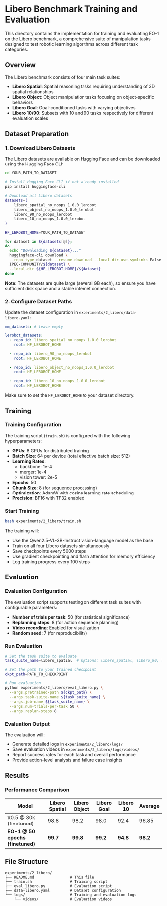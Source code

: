 # Libero Benchmark Training and Evaluation

This directory contains the implementation for training and evaluating EO-1 on the Libero benchmark, a comprehensive suite of manipulation tasks designed to test robotic learning algorithms across different task categories.

## Overview

The Libero benchmark consists of four main task suites:

- **Libero Spatial**: Spatial reasoning tasks requiring understanding of 3D spatial relationships
- **Libero Object**: Object manipulation tasks focusing on object-specific behaviors
- **Libero Goal**: Goal-conditioned tasks with varying objectives
- **Libero 10/90**: Subsets with 10 and 90 tasks respectively for different evaluation scales

## Dataset Preparation

### 1. Download Libero Datasets

The Libero datasets are available on Hugging Face and can be downloaded using the Hugging Face CLI:

```bash
cd YOUR_PATH_TO_DATASET

# Install Hugging Face CLI if not already installed
pip install huggingface-cli

# Download all Libero datasets
datasets=(
    libero_spatial_no_noops_1.0.0_lerobot
    libero_object_no_noops_1.0.0_lerobot
    libero_90_no_noops_lerobot
    libero_10_no_noops_1.0.0_lerobot
)

HF_LEROBOT_HOME=YOUR_PATH_TO_DATASET

for dataset in ${datasets[@]};
do
  echo "Downloading ${dataset}..."
  huggingface-cli download \
  --repo-type dataset --resume-download --local-dir-use-symlinks False \
  IPEC-COMMUNITY/${dataset} \
  --local-dir ${HF_LEROBOT_HOME}/${dataset}
done
```

**Note**: The datasets are quite large (several GB each), so ensure you have sufficient disk space and a stable internet connection.

### 2. Configure Dataset Paths

Update the dataset configuration in `experiments/2_libero/data-libero.yaml`:

```yaml
mm_datasets: # leave empty

lerobot_datasets:
  - repo_id: libero_spatial_no_noops_1.0.0_lerobot
    root: HF_LEROBOT_HOME

  - repo_id: libero_90_no_noops_lerobot
    root: HF_LEROBOT_HOME

  - repo_id: libero_object_no_noops_1.0.0_lerobot
    root: HF_LEROBOT_HOME

  - repo_id: libero_10_no_noops_1.0.0_lerobot
    root: HF_LEROBOT_HOME
```

Make sure to set the `HF_LEROBOT_HOME` to your dataset directory.

## Training

### Training Configuration

The training script (`train.sh`) is configured with the following hyperparameters:

- **GPUs**: 8 GPUs for distributed training
- **Batch Size**: 64 per device (total effective batch size: 512)
- **Learning Rates**:
  - backbone: 1e-4
  - merger: 1e-4
  - vision tower: 2e-5
- **Epochs**: 50
- **Chunk Size**: 8 (for sequence processing)
- **Optimization**: AdamW with cosine learning rate scheduling
- **Precision**: BF16 with TF32 enabled

### Start Training

```bash
bash experiments/2_libero/train.sh
```

The training will:

- Use the Qwen2.5-VL-3B-Instruct vision-language model as the base
- Train on all four Libero datasets simultaneously
- Save checkpoints every 5000 steps
- Use gradient checkpointing and flash attention for memory efficiency
- Log training progress every 100 steps

## Evaluation

### Evaluation Configuration

The evaluation script supports testing on different task suites with configurable parameters:

- **Number of trials per task**: 50 (for statistical significance)
- **Replanning steps**: 8 (for action sequence planning)
- **Video recording**: Enabled for visualization
- **Random seed**: 7 (for reproducibility)

### Run Evaluation

```bash
# Set the task suite to evaluate
task_suite_name=libero_spatial  # Options: libero_spatial, libero_90, libero_object, libero_10

# Set the path to your trained checkpoint
ckpt_path=PATH_TO_CHECKPOINT

# Run evaluation
python experiments/2_libero/eval_libero.py \
  --args.pretrained-path ${ckpt_path} \
  --args.task-suite-name ${task_suite_name} \
  --args.job-name ${task_suite_name} \
  --args.num-trials-per-task 50 \
  --args.replan-steps 8
```

### Evaluation Output

The evaluation will:

- Generate detailed logs in `experiments/2_libero/logs/`
- Save evaluation videos in `experiments/2_libero/logs/videos/`
- Report success rates for each task and overall performance
- Provide action-level analysis and failure case insights

## Results

### Performance Comparison

| Model                            | Libero Spatial | Libero Object | Libero Goal | Libero 10 | Average  |
| -------------------------------- | -------------- | ------------- | ----------- | --------- | -------- |
| π0.5 @ 30k (finetuned)           | 98.8           | 98.2          | 98.0        | 92.4      | 96.85    |
| **EO-1 @ 50 epochs (finetuned)** | **99.7**       | **99.8**      | **99.2**    | **94.8**  | **98.2** |

## File Structure

```
experiments/2_libero/
├── README.md                # This file
├── train.sh                 # Training script
├── eval_libero.py           # Evaluation script
├── data-libero.yaml         # Dataset configuration
└── logs/                    # Training and evaluation logs
    └── videos/              # Evaluation videos
```
